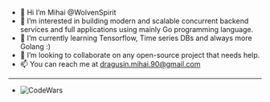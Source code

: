 - 👋 Hi I’m Mihai @WolvenSpirit
- 👀 I’m interested in building modern and scalable concurrent backend services and full applications using mainly Go programming language.
- 🌱 I’m currently learning Tensorflow, Time series DBs and always more Golang :)
- 💞️ I’m looking to collaborate on any open-source project that needs help.
- 📫 You can reach me at dragusin.mihai.90@gmail.com
- ----------------------------------------------------------------------------
- ![CodeWars](https://www.codewars.com/users/Mihai_Dragusin/badges/large)

<!---
WolvenSpirit/WolvenSpirit is a ✨ special ✨ repository because its `README.md` (this file) appears on your GitHub profile.
You can click the Preview link to take a look at your changes.
--->
